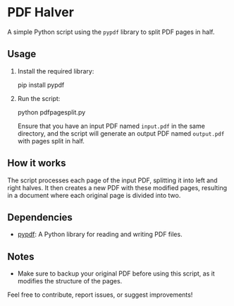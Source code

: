 # PDF Halver

A simple Python script using the `pypdf` library to split PDF pages in half.

## Usage

1. Install the required library:

    pip install pypdf
    
2. Run the script:

    python pdfpagesplit.py
    
   Ensure that you have an input PDF named `input.pdf` in the same directory, and the script will generate an output PDF named `output.pdf` with pages split in half.

## How it works

The script processes each page of the input PDF, splitting it into left and right halves. It then creates a new PDF with these modified pages, resulting in a document where each original page is divided into two.

## Dependencies

- [pypdf](https://pypi.org/project/pypdf/): A Python library for reading and writing PDF files.

## Notes

- Make sure to backup your original PDF before using this script, as it modifies the structure of the pages.

Feel free to contribute, report issues, or suggest improvements!
